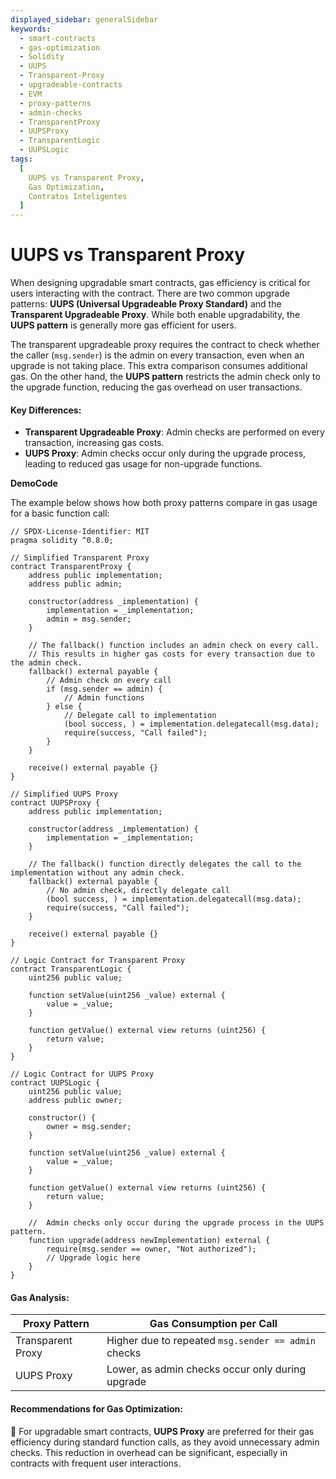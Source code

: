 ```yaml
---
displayed_sidebar: generalSidebar
keywords:
  - smart-contracts
  - gas-optimization
  - Solidity
  - UUPS
  - Transparent-Proxy
  - upgradeable-contracts
  - EVM
  - proxy-patterns
  - admin-checks
  - TransparentProxy
  - UUPSProxy
  - TransparentLogic
  - UUPSLogic
tags:
  [
    UUPS vs Transparent Proxy,
    Gas Optimization,
    Contratos Inteligentes
  ]
---
```


# UUPS vs Transparent Proxy

When designing upgradable smart contracts, gas efficiency is critical for users interacting with the contract. There are two common upgrade patterns: **UUPS (Universal Upgradeable Proxy Standard)** and the **Transparent Upgradeable Proxy**. While both enable upgradability, the **UUPS pattern** is generally more gas efficient for users.

The transparent upgradeable proxy requires the contract to check whether the caller (`msg.sender`) is the admin on every transaction, even when an upgrade is not taking place. This extra comparison consumes additional gas. On the other hand, the **UUPS pattern** restricts the admin check only to the upgrade function, reducing the gas overhead on user transactions.

#### Key Differences:

- **Transparent Upgradeable Proxy**: Admin checks are performed on every transaction, increasing gas costs.
- **UUPS Proxy**: Admin checks occur only during the upgrade process, leading to reduced gas usage for non-upgrade functions.

**DemoCode**

The example below shows how both proxy patterns compare in gas usage for a basic function call:

```solidity
// SPDX-License-Identifier: MIT
pragma solidity ^0.8.0;

// Simplified Transparent Proxy
contract TransparentProxy {
    address public implementation;
    address public admin;
    
    constructor(address _implementation) {
        implementation = _implementation;
        admin = msg.sender;
    }
    
    // The fallback() function includes an admin check on every call.
    // This results in higher gas costs for every transaction due to the admin check.
    fallback() external payable {
        // Admin check on every call
        if (msg.sender == admin) {
            // Admin functions
        } else {
            // Delegate call to implementation
            (bool success, ) = implementation.delegatecall(msg.data);
            require(success, "Call failed");
        }
    }
    
    receive() external payable {}
}

// Simplified UUPS Proxy
contract UUPSProxy {
    address public implementation;
    
    constructor(address _implementation) {
        implementation = _implementation;
    }
    
    // The fallback() function directly delegates the call to the implementation without any admin check.
    fallback() external payable {
        // No admin check, directly delegate call
        (bool success, ) = implementation.delegatecall(msg.data);
        require(success, "Call failed");
    }
    
    receive() external payable {}
}

// Logic Contract for Transparent Proxy
contract TransparentLogic {
    uint256 public value;
    
    function setValue(uint256 _value) external {
        value = _value;
    }
    
    function getValue() external view returns (uint256) {
        return value;
    }
}

// Logic Contract for UUPS Proxy
contract UUPSLogic {
    uint256 public value;
    address public owner;
    
    constructor() {
        owner = msg.sender;
    }
    
    function setValue(uint256 _value) external {
        value = _value;
    }
    
    function getValue() external view returns (uint256) {
        return value;
    }
    
    //  Admin checks only occur during the upgrade process in the UUPS pattern.
    function upgrade(address newImplementation) external {
        require(msg.sender == owner, "Not authorized");
        // Upgrade logic here
    }
}
```

#### Gas Analysis:

| Proxy Pattern     | Gas Consumption per Call                            |
| ----------------- | --------------------------------------------------- |
| Transparent Proxy | Higher due to repeated `msg.sender == admin` checks |
| UUPS Proxy        | Lower, as admin checks occur only during upgrade    |

#### Recommendations for Gas Optimization:

🌟 For upgradable smart contracts, **UUPS Proxy** are preferred for their gas efficiency during standard function calls, as they avoid unnecessary admin checks. This reduction in overhead can be significant, especially in contracts with frequent user interactions.
